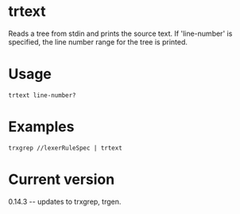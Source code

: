 # trtext

Reads a tree from stdin and prints the source text. If 'line-number' is
specified, the line number range for the tree is printed.

# Usage

    trtext line-number?

# Examples

    trxgrep //lexerRuleSpec | trtext

# Current version

0.14.3 -- updates to trxgrep, trgen.
